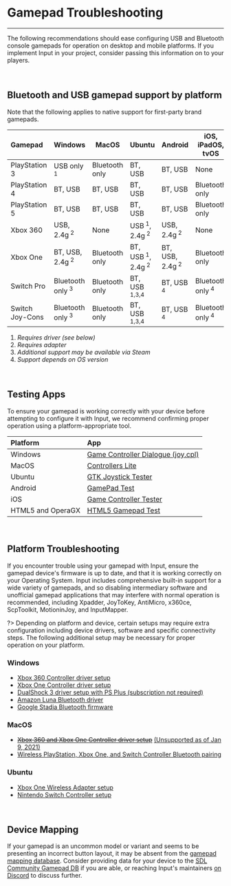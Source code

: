 # Gamepad Troubleshooting

---

The following recommendations should ease configuring USB and Bluetooth console gamepads for operation on desktop and mobile platforms. If you implement Input in your project, consider passing this information on to your players.

&nbsp;

## Bluetooth and USB gamepad support by platform

Note that the following applies to native support for first-party brand gamepads. 

|Gamepad         |Windows                    |MacOS         |Ubuntu                                 |Android                   |iOS, iPadOS, tvOS          |HTML5, OperaGX        |
|:---------------|---------------------------|--------------|---------------------------------------|--------------------------|---------------------------|----------------------|
|PlayStation 3   |USB only<sup> 1</sup>      |Bluetooth only|BT, USB                                |BT, USB                   |None                       |BT, USB<sup> 4</sup>  |
|PlayStation 4   |BT, USB                    |BT, USB       |BT, USB                                |BT, USB                   |Bluetooth only             |BT, USB<sup> 4</sup>  |
|PlayStation 5   |BT, USB                    |BT, USB       |BT, USB                                |BT, USB                   |Bluetooth only             |BT, USB<sup> 4</sup>  |
|Xbox 360        |USB, 2.4g<sup> 2</sup>     |None          |USB<sup> 1</sup>, 2.4g<sup> 2</sup>    |USB, 2.4g<sup> 2</sup>    |None                       |USB, 2.4g<sup> 2</sup>|
|Xbox One        |BT, USB, 2.4g<sup> 2</sup> |Bluetooth only|BT, USB<sup> 1</sup>, 2.4g<sup> 2</sup>|BT, USB, 2.4g<sup> 2</sup>|Bluetooth only             |BT, USB<sup> 4</sup>, 2.4g<sup> 2</sup>|
|Switch Pro      |Bluetooth only<sup> 3</sup>|Bluetooth only|BT, USB<sup> 1,3,4</sup>               |BT, USB<sup> 4</sup>      |Bluetooth only<sup> 4</sup>|BT, USB<sup> 4</sup> |
|Switch Joy-Cons |Bluetooth only<sup> 3</sup>|Bluetooth only|BT, USB<sup> 1,3,4</sup>               |BT, USB<sup> 4</sup>      |Bluetooth only<sup> 4</sup>|BT, USB<sup> 4</sup> |

1. _Requires driver _(see below)__
2. _Requires adapter_
3. _Additional support may be available via Steam_
4. _Support depends on OS version_

&nbsp;

## Testing Apps

To ensure your gamepad is working correctly with your device before attempting to configure it with Input, we recommend confirming proper operation using a platform-appropriate tool.

| Platform           | App  |
|:-------------------|:-----|
| Windows            | [Game Controller Dialogue (joy.cpl)](https://support.microsoft.com/en-ca/help/831361/how-to-troubleshoot-game-controllers-in-microsoft-games#section-2)|
| MacOS              | [Controllers Lite](https://itunes.apple.com/us/app/controllers-lite/id673660806)|
| Ubuntu             | [GTK Joystick Tester](https://installati.one/install-jstest-gtk-ubuntu-20-04/)|
| Android            | [GamePad Test](https://play.google.com/store/apps/details?id=com.zhangyangjing.gamepadtest)|
| iOS                | [Game Controller Tester](https://itunes.apple.com/us/app/game-controller-tester/id859236726)|
| HTML5 and OperaGX  | [HTML5 Gamepad Test](https://greggman.github.io/html5-gamepad-test/)|

&nbsp;

## Platform Troubleshooting

If you encounter trouble using your gamepad with Input, ensure the gamepad device's firmware is up to date, and that it is working correctly on your Operating System. Input includes comprehensive built-in support for a wide variety of gamepads, and so disabling intermediary software and unofficial gamepad applications that may interfere with normal operation is recommended, including Xpadder, JoyToKey, AntiMicro, x360ce, ScpToolkit, MotioninJoy, and InputMapper. 

?> Depending on platform and device, certain setups may require extra configuration including device drivers, software and specific connectivity steps. The following additional setup may be necessary for proper operation on your platform.

### Windows
- [Xbox 360 Controller driver setup](https://support.xbox.com/help/xbox-360/xbox-on-windows/accessories/xbox-controller-for-windows-setup)
- [Xbox One Controller driver setup](https://support.xbox.com/help/hardware-network/controller/connect-xbox-wireless-controller-to-pc)
- [DualShock 3 driver setup with PS Plus (subscription not required)](https://www.playstation.com/en-ca/support/subscriptions/ps-plus-pc/)
- [Amazon Luna Bluetooth driver](https://www.amazon.com/gp/help/customer/display.html?nodeId=GZCT4CTFHXLHEB9T)
- [Google Stadia Bluetooth firmware](https://stadia.google.com/controller/)

### MacOS
- ~~[Xbox 360 and Xbox One Controller driver setup](https://github.com/360Controller/360Controller/releases)~~ [(Unsupported as of Jan 9, 2021)](https://github.com/360Controller/360Controller/issues/1139)
- [Wireless PlayStation, Xbox One, and Switch Controller Bluetooth pairing](https://support.apple.com/en-us/HT210414#mac)

### Ubuntu
- [Xbox One Wireless Adapter setup](https://medusalix.github.io/xow/)
- [Nintendo Switch Controller setup](https://github.com/nicman23/dkms-hid-nintendo)

&nbsp;

## Device Mapping

If your gamepad is an uncommon model or variant and seems to be presenting an incorrect button layout, it may be absent from the [gamepad mapping database](Controller-Mapping). Consider providing data for your device to the [SDL Community Gamepad DB](https://github.com/gabomdq/SDL_GameControllerDB) if you are able, or reaching Input's maintainers [on Discord](https://discord.gg/8krYCqr) to discuss further.
